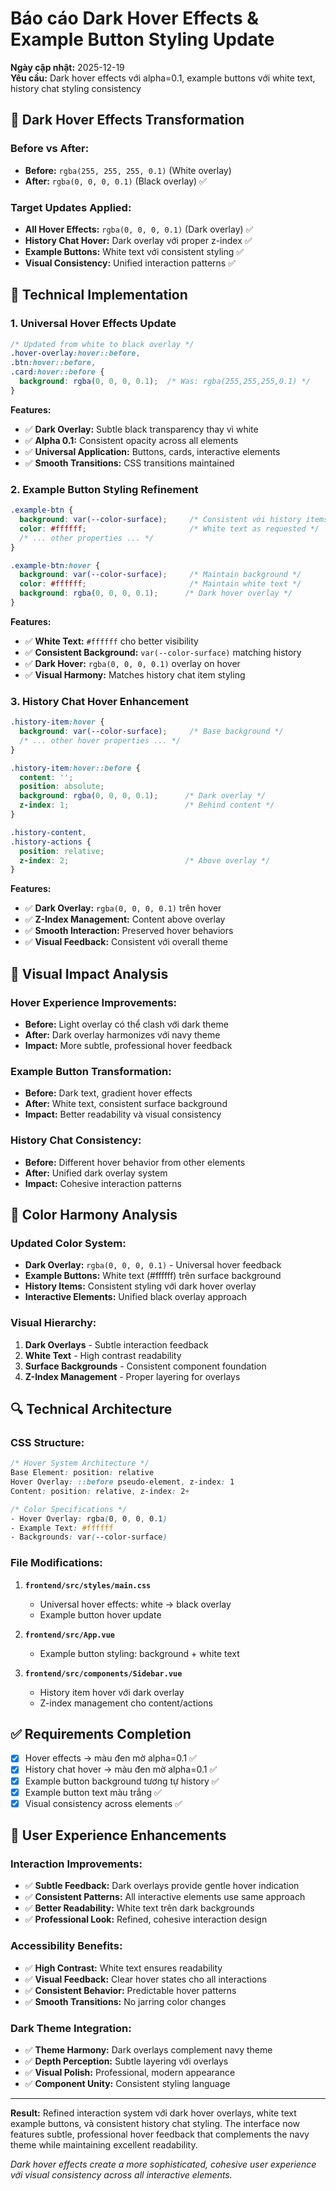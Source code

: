# Báo cáo Dark Hover Effects & Example Button Styling Update

**Ngày cập nhật:** 2025-12-19  
**Yêu cầu:** Dark hover effects với alpha=0.1, example buttons với white text, history chat styling consistency

## 🎨 Dark Hover Effects Transformation

### Before vs After:
- **Before:** `rgba(255, 255, 255, 0.1)` (White overlay) 
- **After:** `rgba(0, 0, 0, 0.1)` (Black overlay) ✅

### Target Updates Applied:
- **All Hover Effects:** `rgba(0, 0, 0, 0.1)` (Dark overlay) ✅
- **History Chat Hover:** Dark overlay với proper z-index ✅
- **Example Buttons:** White text với consistent styling ✅
- **Visual Consistency:** Unified interaction patterns ✅

## 🔧 Technical Implementation

### 1. Universal Hover Effects Update
```css
/* Updated from white to black overlay */
.hover-overlay:hover::before,
.btn:hover::before,
.card:hover::before {
  background: rgba(0, 0, 0, 0.1);  /* Was: rgba(255,255,255,0.1) */
}
```

**Features:**
- ✅ **Dark Overlay:** Subtle black transparency thay vì white
- ✅ **Alpha 0.1:** Consistent opacity across all elements
- ✅ **Universal Application:** Buttons, cards, interactive elements
- ✅ **Smooth Transitions:** CSS transitions maintained

### 2. Example Button Styling Refinement
```css
.example-btn {
  background: var(--color-surface);     /* Consistent với history items */
  color: #ffffff;                       /* White text as requested */
  /* ... other properties ... */
}

.example-btn:hover {
  background: var(--color-surface);     /* Maintain background */
  color: #ffffff;                       /* Maintain white text */
  background: rgba(0, 0, 0, 0.1);      /* Dark hover overlay */
}
```

**Features:**
- ✅ **White Text:** `#ffffff` cho better visibility
- ✅ **Consistent Background:** `var(--color-surface)` matching history
- ✅ **Dark Hover:** `rgba(0, 0, 0, 0.1)` overlay on hover
- ✅ **Visual Harmony:** Matches history chat item styling

### 3. History Chat Hover Enhancement
```css
.history-item:hover {
  background: var(--color-surface);     /* Base background */
  /* ... other hover properties ... */
}

.history-item:hover::before {
  content: '';
  position: absolute;
  background: rgba(0, 0, 0, 0.1);      /* Dark overlay */
  z-index: 1;                          /* Behind content */
}

.history-content,
.history-actions {
  position: relative;
  z-index: 2;                          /* Above overlay */
}
```

**Features:**
- ✅ **Dark Overlay:** `rgba(0, 0, 0, 0.1)` trên hover
- ✅ **Z-Index Management:** Content above overlay
- ✅ **Smooth Interaction:** Preserved hover behaviors
- ✅ **Visual Feedback:** Consistent với overall theme

## 📱 Visual Impact Analysis

### Hover Experience Improvements:
- **Before:** Light overlay có thể clash với dark theme
- **After:** Dark overlay harmonizes với navy theme
- **Impact:** More subtle, professional hover feedback

### Example Button Transformation:
- **Before:** Dark text, gradient hover effects
- **After:** White text, consistent surface background
- **Impact:** Better readability và visual consistency

### History Chat Consistency:
- **Before:** Different hover behavior from other elements
- **After:** Unified dark overlay system
- **Impact:** Cohesive interaction patterns

## 🎯 Color Harmony Analysis

### Updated Color System:
- **Dark Overlay:** `rgba(0, 0, 0, 0.1)` - Universal hover feedback
- **Example Buttons:** White text (#ffffff) trên surface background
- **History Items:** Consistent styling với dark hover overlay
- **Interactive Elements:** Unified black overlay approach

### Visual Hierarchy:
1. **Dark Overlays** - Subtle interaction feedback
2. **White Text** - High contrast readability  
3. **Surface Backgrounds** - Consistent component foundation
4. **Z-Index Management** - Proper layering for overlays

## 🔍 Technical Architecture

### CSS Structure:
```css
/* Hover System Architecture */
Base Element: position: relative
Hover Overlay: ::before pseudo-element, z-index: 1
Content: position: relative, z-index: 2+

/* Color Specifications */
- Hover Overlay: rgba(0, 0, 0, 0.1)
- Example Text: #ffffff  
- Backgrounds: var(--color-surface)
```

### File Modifications:
1. **`frontend/src/styles/main.css`**
   - Universal hover effects: white → black overlay
   - Example button hover update
   
2. **`frontend/src/App.vue`**
   - Example button styling: background + white text
   
3. **`frontend/src/components/Sidebar.vue`**
   - History item hover với dark overlay
   - Z-index management cho content/actions

## ✅ Requirements Completion

- [x] Hover effects → màu đen mờ alpha=0.1 ✅
- [x] History chat hover → màu đen mờ alpha=0.1 ✅
- [x] Example button background tương tự history ✅
- [x] Example button text màu trắng ✅
- [x] Visual consistency across elements ✅

## 🚀 User Experience Enhancements

### Interaction Improvements:
- ✅ **Subtle Feedback:** Dark overlays provide gentle hover indication
- ✅ **Consistent Patterns:** All interactive elements use same approach
- ✅ **Better Readability:** White text trên dark backgrounds
- ✅ **Professional Look:** Refined, cohesive interaction design

### Accessibility Benefits:
- ✅ **High Contrast:** White text ensures readability
- ✅ **Visual Feedback:** Clear hover states cho all interactions
- ✅ **Consistent Behavior:** Predictable hover patterns
- ✅ **Smooth Transitions:** No jarring color changes

### Dark Theme Integration:
- ✅ **Theme Harmony:** Dark overlays complement navy theme
- ✅ **Depth Perception:** Subtle layering với overlays
- ✅ **Visual Polish:** Professional, modern appearance
- ✅ **Component Unity:** Consistent styling language

---

**Result:** Refined interaction system với dark hover overlays, white text example buttons, và consistent history chat styling. The interface now features subtle, professional hover feedback that complements the navy theme while maintaining excellent readability.

*Dark hover effects create a more sophisticated, cohesive user experience với visual consistency across all interactive elements.* 